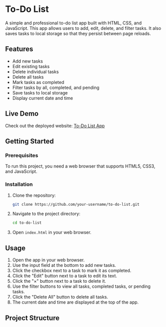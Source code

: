 # To-Do List

A simple and professional to-do list app built with HTML, CSS, and JavaScript. This app allows users to add, edit, delete, and filter tasks. It also saves tasks to local storage so that they persist between page reloads.

## Features

- Add new tasks
- Edit existing tasks
- Delete individual tasks
- Delete all tasks
- Mark tasks as completed
- Filter tasks by all, completed, and pending
- Save tasks to local storage
- Display current date and time

## Live Demo

Check out the deployed website: [To-Do List App](https://shree-todolist.netlify.app/)

## Getting Started

### Prerequisites

To run this project, you need a web browser that supports HTML5, CSS3, and JavaScript.

### Installation

1. Clone the repository:
    ```sh
    git clone https://github.com/your-username/to-do-list.git
    ```
2. Navigate to the project directory:
    ```sh
    cd to-do-list
    ```
3. Open `index.html` in your web browser.

## Usage

1. Open the app in your web browser.
2. Use the input field at the bottom to add new tasks.
3. Click the checkbox next to a task to mark it as completed.
4. Click the "Edit" button next to a task to edit its text.
5. Click the "×" button next to a task to delete it.
6. Use the filter buttons to view all tasks, completed tasks, or pending tasks.
7. Click the "Delete All" button to delete all tasks.
8. The current date and time are displayed at the top of the app.

## Project Structure
